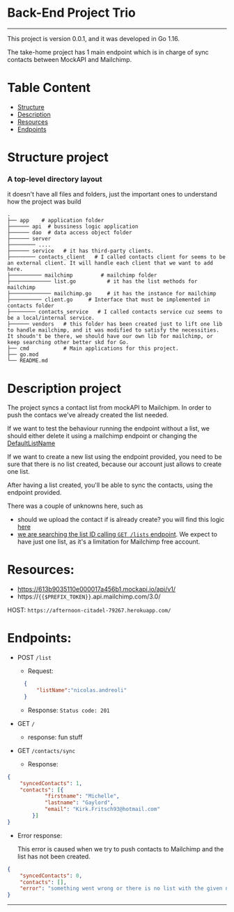 # Back-End Project Trio

****

This project is version 0.0.1, and it was developed in Go 1.16.

The take-home project has 1 main endpoint which is in charge of sync contacts between MockAPI and Mailchimp.

# Table Content

- [Structure](#Structure)
- [Description](#Description)
- [Resources](#Resources)
- [Endpoints](#Endpoints)


# Structure project

### A top-level directory layout 
it doesn't have all files and folders, just the important ones to understand how the project was build 

    .
    ├── app    # application folder
    ├────── api  # bussiness logic application
    ├────── dao  # data access object folder
    ├────── server    
    ├──────── ....
    ├────── service   # it has third-party clients.
    ├──────── contacts_client   # I called contacts client for seems to be an external client. It will handle each client that we want to add here.
    ├────────── mailchimp         # mailchimp folder
    ├───────────── list.go          # it has the list methods for mailchimp
    ├───────────── mailchimp.go     # it has the instance for mailchimp
    ├────────── client.go     # Interface that must be implemented in contacts folder
    ├──────── contacts_service   # I called contacts service cuz seems to be a local/internal service.
    ├────── vendors   # this folder has been created just to lift one lib to handle mailchimp, and it was modified to satisfy the necessities. It shoudn't be there, we should have our own lib for mailchimp, or keep searching other better skd for Go. 
    ├── cmd           # Main applications for this project.
    ├── go.mod    
    └── README.md

# Description project
The project syncs a contact list from mockAPI to Mailchipm. In order to push the contacs we've already created the list needed.

If we want to test the behaviour running the endpoint without a list, we should either delete it using a mailchimp endpoint or changing the [DefaultListName][https://github.com/nicolasksq/take-home-trio/blob/master/app/service/contacts_client/mailchimp/list.go#L10]

If we want to create a new list using the endpoint provided, you need to be sure that there is no list created, because our account just allows to create one list.

After having a list created, you'll be able to sync the contacts, using the endpoint provided.

There was a couple of unknowns here, such as
- should we upload the contact if is already create? you will find this logic [here][https://github.com/nicolasksq/take-home-trio/blob/master/app/service/contacts_client/mailchimp/list.go#L91]
- [we are searching the list ID calling `GET /lists` endpoint][https://github.com/nicolasksq/take-home-trio/blob/master/app/service/contacts_client/mailchimp/list.go#L43]. We expect to have just one list, as it's a limitation for Mailchimp free account.


# Resources:
- https://613b9035110e000017a456b1.mockapi.io/api/v1/
- https://`{{$PREFIX_TOKEN}}`.api.mailchimp.com/3.0/

HOST: `https://afternoon-citadel-79267.herokuapp.com/`

#  Endpoints:
- POST `/list`
  - Request: 
  ```json 
    {
        "listName":"nicolas.andreoli"
    }
    ```
  - Response:
    `Status code: 201`

- GET `/`
    - response: fun stuff
    

- GET `/contacts/sync`
    - Response:
```json 
{
    "syncedContacts": 1,
    "contacts": [{
            "firstname": "Michelle",
            "lastname": "Gaylord",
            "email": "Kirk.Fritsch93@hotmail.com"
        }]
}
```
  - Error response:
    
      This error is caused when we try to push contacts to Mailchimp and the list has not been created.
    
```json 
{
	"syncedContacts": 0,
	"contacts": [],
	"error": "something went wrong or there is no list with the given name"
}
```
    
***


[https://github.com/nicolasksq/take-home-trio/blob/master/app/service/contacts_client/mailchimp/list.go#L10]: https://github.com/nicolasksq/take-home-trio/blob/master/app/service/contacts_client/mailchimp/list.go#L10

[here]: https://github.com/nicolasksq/take-home-trio/blob/master/app/service/contacts_client/mailchimp/list.go#L91

[https://github.com/nicolasksq/take-home-trio/blob/master/app/service/contacts_client/mailchimp/list.go#L91]: https://github.com/nicolasksq/take-home-trio/blob/master/app/service/contacts_client/mailchimp/list.go#L91

[https://github.com/nicolasksq/take-home-trio/blob/master/app/service/contacts_client/mailchimp/list.go#L43]: https://github.com/nicolasksq/take-home-trio/blob/master/app/service/contacts_client/mailchimp/list.go#L43
